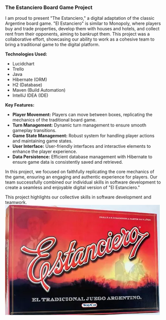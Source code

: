
### The Estanciero Board Game Project

I am proud to present "The Estanciero," a digital adaptation of the classic Argentine board game. "El Estanciero" is
similar to Monopoly, where players buy and trade properties, develop them with houses and hotels, and collect rent from
their opponents, aiming to bankrupt them. This project was a collaborative effort, showcasing our ability to work as a
cohesive team to bring a traditional game to the digital platform.

**Technologies Used:**
- Lucidchart
- Trello
- Java
- Hibernate (ORM)
- H2 (Database)
- Maven (Build Automation)
- IntelliJ IDEA (IDE)

**Key Features:**

- **Player Movement:** Players can move between boxes, replicating the mechanics of the traditional board game.
- **Turn Management:** Dynamic turn management to ensure smooth gameplay transitions.
- **Game State Management:** Robust system for handling player actions and maintaining game states.
- **User Interface:** User-friendly interfaces and interactive elements to enhance the player experience.
- **Data Persistence:** Efficient database management with Hibernate to ensure game data is consistently saved and
  retrieved.

In this project, we focused on faithfully replicating the core mechanics of the game, ensuring an engaging and authentic
experience for players. Our team successfully combined our individual skills in software development to create a
seamless and enjoyable digital version of "El Estanciero."

This project highlights our collective skills in software development and teamwork.
![img.png](./docs/_images/img.png)
